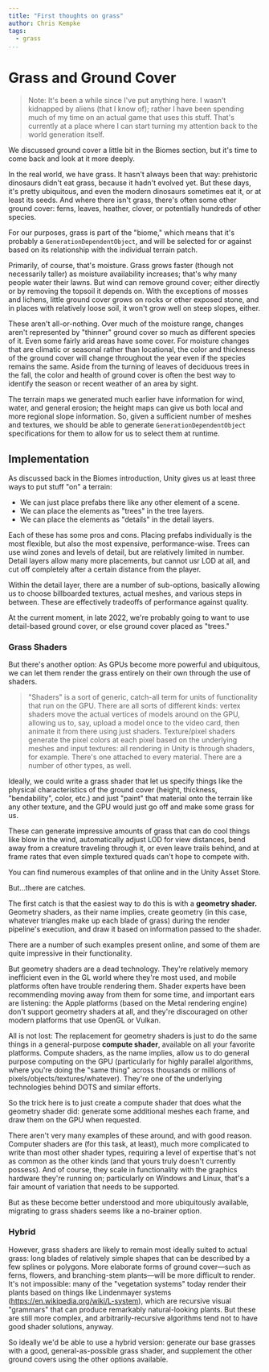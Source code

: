 ```yaml
---
title: "First thoughts on grass"
author: Chris Kempke
tags:
  - grass
...
```


# Grass and Ground Cover

> Note:  It's been a while since I've put anything here.   I wasn't kidnapped by aliens (that I know of); rather I have been spending much of my time on an actual game that uses this stuff.   That's currently at a place where I can start turning my attention back to the world generation itself.

We discussed ground cover a little bit in the Biomes section, but it's time to come back and look at it more deeply.

In the real world, we have grass.   It hasn't always been that way:  prehistoric dinosaurs didn't eat grass, because it hadn't evolved yet.  But these days, it's pretty ubiquitous, and even the modern dinosaurs sometimes eat it, or at least its seeds.  And where there isn't grass, there's often some other ground cover: ferns, leaves, heather, clover, or potentially hundreds of other species.

For our purposes, grass is part of the "biome," which means that it's probably a `GenerationDependentObject`, and will be selected for or against based on its relationship with the individual terrain patch.

Primarily, of course, that's moisture.   Grass grows faster (though not necessarily taller) as moisture availability increases; that's why many people water their lawns.   But wind can remove ground cover; either directly or by removing the topsoil it depends on.   With the exceptions of mosses and lichens, little ground cover grows on rocks or other exposed stone, and in places with relatively loose soil, it won't grow well on steep slopes, either.

These aren't all-or-nothing.   Over much of the moisture range, changes aren't represented by "thinner" ground cover so much as different species of it.    Even some fairly arid areas have some cover.    For moisture changes that are climatic or seasonal rather than locational, the color and thickness of the ground cover will change throughout the year even if the species remains the same.    Aside from the turning of leaves of deciduous trees in the fall, the color and health of ground cover is often the best way to identify the season or recent weather of an area by sight.

The terrain maps we generated much earlier have information for wind, water, and general erosion; the height maps can give us both local and more regional slope information.  So, given a sufficient number of meshes and textures, we should be able to generate `GenerationDependentObject` specifications for them to allow for us to select them at runtime.

## Implementation

As discussed back in the Biomes introduction, Unity gives us at least three ways to put stuff "on" a terrain:

- We can just place prefabs there like any other element of a scene.
- We can place the elements as "trees" in the tree layers.
- We can place the elements as "details" in the detail layers.

Each of these has some pros and cons.    Placing prefabs individually is the most flexible, but also the most expensive, performance-wise.  Trees can use wind zones and levels of detail, but are relatively limited in number.   Detail layers allow many more placements, but cannot usr LOD at all, and cut off completely after a certain distance from the player.

Within the detail layer, there are a number of sub-options, basically allowing us to choose billboarded textures, actual meshes, and various steps in between.   These are effectively tradeoffs of performance against quality. 

At the current moment, in late 2022, we're probably going to want to use detail-based ground cover, or else ground cover placed as "trees."

### Grass Shaders

But there's another option:   As GPUs become more powerful and ubiquitous, we can let them render the grass entirely on their own through the use of shaders.

> "Shaders" is a sort of generic, catch-all term for units of functionality that run on the GPU.  There are all sorts of different kinds:  vertex shaders move the actual vertices of models around on the GPU, allowing us to, say, upload a model once to the video card, then animate it from there using just shaders.   Texture/pixel shaders generate the pixel colors at each pixel based on the underlying meshes and input textures: all rendering in Unity is through shaders, for example.  There's one attached to every material.    There are a number of other types, as well.

Ideally, we could write a grass shader that let us specify things like the physical characteristics of the ground cover (height, thickness, "bendability", color, etc.) and just "paint" that material onto the terrain like any other texture, and the GPU would just go off and make some grass for us.

These can generate impressive amounts of grass that can do cool things like blow in the wind, automatically adjust LOD for view distances, bend away from a creature traveling through it, or even leave trails behind, and at frame rates that even simple textured quads can't hope to compete with.

You can find numerous examples of that online and in the Unity Asset Store.

But...there are catches.

The first catch is that the easiest way to do this is with a **geometry shader.** Geometry shaders, as their name implies, create geometry (in this case, whatever triangles make up each blade of grass) during the render pipeline's execution, and draw it based on information passed to the shader.

There are a number of such examples present online, and some of them are quite impressive in their functionality.

But geometry shaders are a dead technology.  They're relatively memory inefficient even in the GL world where they're most used, and mobile platforms often have trouble rendering them.    Shader experts have been recommending moving away from them for some time, and important ears are listening:  the Apple platforms (based on the Metal rendering engine) don't support geometry shaders at all, and they're discouraged on other modern platforms that use OpenGL or Vulkan.

All is not lost:   The replacement for geometry shaders is just to do the same things in a general-purpose **compute shader**, available on all your favorite platforms.   Compute shaders, as the name implies, allow us to do general purpose computing on the GPU (particularly for highly parallel algorithms, where you're doing the "same thing" across thousands or millions of pixels/objects/textures/whatever).  They're one of the underlying technologies behind DOTS and similar efforts.

So the trick here is to just create a compute shader that does what the geometry shader did:  generate some additional meshes each frame, and draw them on the GPU when requested.

There aren't very many examples of these around, and with good reason.  Computer shaders are (for this task, at least), much more complicated to write than most other shader types, requiring a level of expertise that's not as common as the other kinds (and that yours truly doesn't currently possess).   And of course, they scale in functionality with the graphics hardware they're running on; particularly on Windows and Linux, that's a fair amount of variation that needs to be supported.

But as these become better understood and more ubiquitously available, migrating to grass shaders seems like a no-brainer option.

### Hybrid

However, grass shaders are likely to remain most ideally suited to actual grass: long blades of relatively simple shapes that can be described by a few splines or polygons.   More elaborate forms of ground cover—such as ferns, flowers, and branching-stem plants—will be more difficult to render.  It's not impossible:  many of the "vegetation systems" today render their plants based on things like Lindenmayer systems (https://en.wikipedia.org/wiki/L-system), which are recursive visual "grammars" that can produce remarkably natural-looking plants.   But these are still more complex, and arbitrarily-recursive algorithms tend not to have good shader solutions, anyway.

So ideally we'd be able to use a hybrid version:  generate our base grasses with a good, general-as-possible grass shader, and supplement the other ground covers using the other options available.

